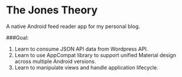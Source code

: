 # The Jones Theory
A native Android feed reader app for my personal blog.

###Goal: 
1. Learn to consume JSON API data from Wordpress API.
2. Learn to use AppCompat library to support unified Material design across multiple Android versions.
3. Learn to manipulate views and handle application lifecycle.
